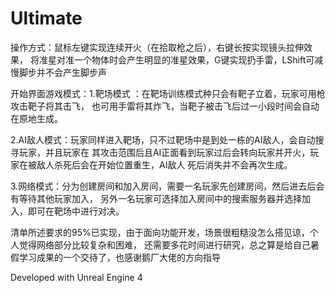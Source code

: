 # Ultimate
操作方式：鼠标左键实现连续开火（在拾取枪之后），右键长按实现镜头拉伸效果，
将准星对准一个物体时会产生明显的准星效果，G键实现扔手雷，LShift可减慢脚步并不会产生脚步声

开始界面游戏模式：1.靶场模式 ：在靶场训练模式种只会有靶子立着，玩家可用枪攻击靶子将其击飞，
也可用手雷将其炸飞，当靶子被击飞后过一小段时间会自动在原地生成。

2.AI敌人模式：玩家同样进入靶场，只不过靶场中是到处一栋的AI敌人，会自动搜寻玩家，并且玩家在
其攻击范围后且AI正面看到玩家过后会转向玩家并开火，玩家在被敌人杀死后会在开始位置重生，AI敌人
死后消失并不会再次生成。

3.网络模式：分为创建房间和加入房间，需要一名玩家先创建房间，然后进去后会有等待其他玩家加入，
另外一名玩家可选择加入房间中的搜索服务器并选择加入，即可在靶场中进行对决。

清单所述要求的95%已实现，由于面向功能开发，场景很粗糙没怎么搭见谅，个人觉得网络部分比较复杂和困难，
还需要多花时间进行研究，总之算是给自己暑假学习成果的一个交待了，也感谢鹅厂大佬的方向指导

Developed with Unreal Engine 4
